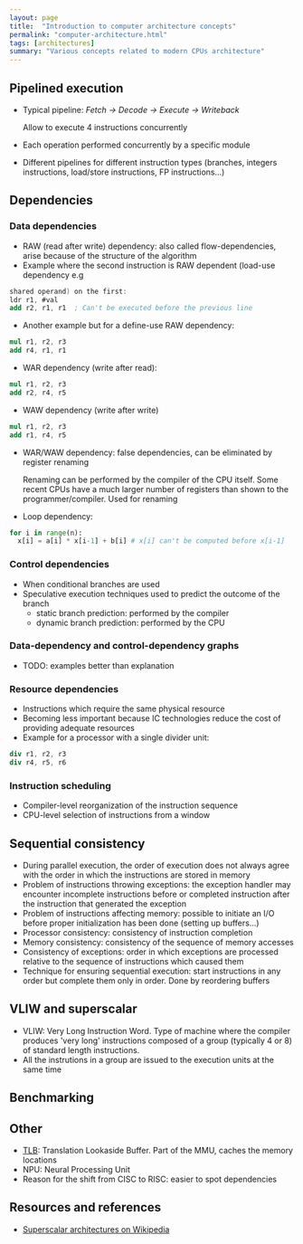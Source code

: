 ```yaml
---
layout: page
title:  "Introduction to computer architecture concepts"
permalink: "computer-architecture.html"
tags: [architectures]
summary: "Various concepts related to modern CPUs architecture"
---
```


## Pipelined execution
* Typical pipeline: *Fetch -> Decode -> Execute -> Writeback*

  Allow to execute 4 instructions concurrently
* Each operation performed concurrently by a specific module
* Different pipelines for different instruction types (branches, integers
  instructions, load/store instructions, FP instructions...)

## Dependencies
### Data dependencies
* RAW (read after write) dependency: also called flow-dependencies, arise because
  of the structure of the algorithm
* Example where the second instruction is RAW dependent (load-use dependency e.g
```nasm
shared operand) on the first:
ldr r1, #val
add r2, r1, r1  ; Can't be executed before the previous line
```
* Another example but for a define-use RAW dependency:
```nasm
mul r1, r2, r3
add r4, r1, r1
```
* WAR dependency (write after read):
```nasm
mul r1, r2, r3
add r2, r4, r5
```
* WAW dependency (write after write)
```nasm
mul r1, r2, r3
add r1, r4, r5
```
* WAR/WAW dependency: false dependencies, can be eliminated by register renaming

  Renaming can be performed by the compiler of the CPU itself. Some recent CPUs
  have a much larger number of registers than shown to the programmer/compiler.
  Used for renaming
* Loop dependency:
```python
for i in range(n):
  x[i] = a[i] * x[i-1] + b[i] # x[i] can't be computed before x[i-1]
```

### Control dependencies
* When conditional branches are used
* Speculative execution techniques used to predict the outcome of the branch
  * static branch prediction: performed by the compiler
  * dynamic branch prediction: performed by the CPU

### Data-dependency and control-dependency graphs
* TODO: examples better than explanation

### Resource dependencies
* Instructions which require the same physical resource
* Becoming less important because IC technologies reduce the cost of providing
  adequate resources
* Example for a processor with a single divider unit:
```nasm
div r1, r2, r3
div r4, r5, r6
```

### Instruction scheduling
* Compiler-level reorganization of the instruction sequence
* CPU-level selection of instructions from a window

## Sequential consistency
* During parallel execution, the order of execution does not always agree with
  the order in which the instructions are stored in memory
* Problem of instructions throwing exceptions: the exception handler may
  encounter incomplete instructions before or completed instruction after the
  instruction that generated the exception
* Problem of instructions affecting memory: possible to initiate an I/O before
  proper initialization has been done (setting up buffers...)
* Processor consistency: consistency of instruction completion
* Memory consistency: consistency of the sequence of memory accesses
* Consistency of exceptions: order in which exceptions are processed relative to
  the sequence of instructions which caused them
* Technique for ensuring sequential execution: start instructions in any order
  but complete them only in order. Done by reordering buffers

## VLIW and superscalar
* VLIW: Very Long Instruction Word. Type of machine where the compiler produces
  'very long' instructions composed of a group (typically 4 or 8) of standard
  length instructions.
* All the instrutions in a group are issued to the execution units at the same
  time

## Benchmarking

## Other
* [TLB](https://en.wikipedia.org/wiki/Translation_lookaside_buffer): Translation Lookaside Buffer. Part of the MMU, caches the memory locations
* NPU: Neural Processing Unit
* Reason for the shift from CISC to RISC: easier to spot dependencies

## Resources and references
* [Superscalar architectures on Wikipedia](https://en.wikipedia.org/wiki/Superscalar_processor)
